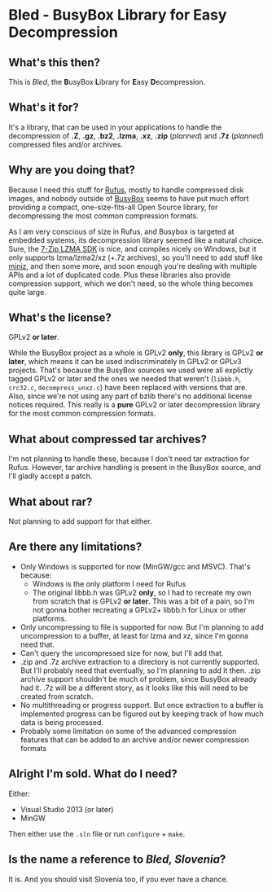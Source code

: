 Bled - BusyBox Library for Easy Decompression
=============================================

## What's this then?

This is _Bled_, the <b>B</b>usyBox <b>L</b>ibrary for <b>E</b>asy <b>D</b>ecompression.

## What's it for?

It's a library, that can be used in your applications to handle the decompression of
__.Z__, __.gz__, __.bz2__, __.lzma__, __.xz__, __.zip__ (_planned_) and __.7z__ (_planned_)
compressed files and/or archives.

## Why are you doing that?

Because I need this stuff for [Rufus](http://rufus.akeo.ie), mostly to handle compressed
disk images, and nobody outside of [BusyBox](http://www.busybox.net/) seems to have put
much effort providing a compact, one-size-fits-all Open Source library, for decompressing
the most common compression formats.

As I am very conscious of size in Rufus, and Busybox is targeted at embedded systems,
its decompression library seemed like a natural choice. Sure, the [7-Zip LZMA SDK](http://www.7-zip.org/sdk.html)
is nice, and compiles nicely on Windows, but it only supports lzma/lzma2/xz (+.7z archives),
so you'll need to add stuff like [miniz](https://code.google.com/p/miniz/), and then some
more, and soon enough you're dealing with multiple APIs and a lot of duplicated code.
Plus these libraries also provide compression support, which we don't need, so the whole
thing becomes quite large.

## What's the license?

GPLv2 __or later__.

While the BusyBox project as a whole is GPLv2 __only__, this library is GPLv2
__or later__, which means it can be used indiscriminately in GPLv2 or GPLv3 projects.
That's because the BusyBox sources we used were all explictly tagged GPLv2 or later and
 the
ones we needed that weren't (`libbb.h`, `crc32.c`, `decompress_unxz.c`) have been replaced
with versions that are. Also, since we're not using any part of bzlib there's no
additional license notices required. This really is a __pure__ GPLv2 or later
decompression library for the most common compression formats.

## What about compressed tar archives?

I'm not planning to handle these, because I don't need tar extraction for Rufus.
However, tar archive handling is present in the BusyBox source, and I'll gladly accept
a patch.

## What about rar?

Not planning to add support for that either.

## Are there any limitations?

* Only Windows is supported for now (MinGW/gcc and MSVC). That's because:
  * Windows is the only platform I need for Rufus
  * The original libbb.h was GPLv2 __only__, so I had to recreate my own from scratch
    that is GPLv2 __or later__. This was a bit of a pain, so I'm not gonna bother
    recreating a GPLv2+ libbb.h for Linux or other platforms.
* Only uncompressing to file is supported for now. But I'm planning to add uncompression
  to a buffer, at least for lzma and xz, since I'm gonna need that.
* Can't query the uncompressed size for now, but I'll add that.
* .zip and .7z archive extraction to a directory is not currently supported. But I'll
   probably need that eventually, so I'm planning to add it then. .zip archive support
   shouldn't be much of problem, since BusyBox already had it. .7z will be a different
   story, as it looks like this will need to be created from scratch.
* No multithreading or progress support. But once extraction to a buffer is implemented
  progress can be figured out by keeping track of how much data is being processed.
* Probably some limitation on some of the advanced compression features that can be
  added to an archive and/or newer compression formats

## Alright I'm sold. What do I need?

Either:

* Visual Studio 2013 (or later)
* MinGW

Then either use the `.sln` file or run `configure` + `make`.


## Is the name a reference to _Bled, Slovenia_?

It is. And you should visit Slovenia too, if you ever have a chance.
